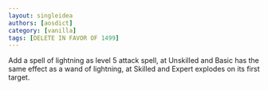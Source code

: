 ```yaml
---
layout: singleidea
authors: [aosdict]
category: [vanilla]
tags: [DELETE IN FAVOR OF 1499]
---
```

Add a spell of lightning as level 5 attack spell, at Unskilled and Basic has the same effect as a wand of lightning, at Skilled and Expert explodes on its first target.
